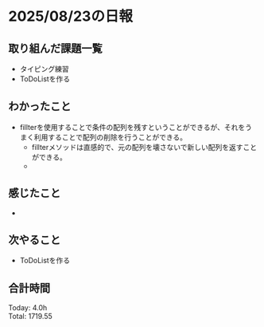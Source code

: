 # 2025/08/23の日報
## 取り組んだ課題一覧
* タイピング練習
* ToDoListを作る
## わかったこと 
* fillterを使用することで条件の配列を残すということができるが、それをうまく利用することで配列の削除を行うことができる。
  * fillterメソッドは直感的で、元の配列を壊さないで新しい配列を返すことができる。
  *  
## 感じたこと
* 
## 次やること
* ToDoListを作る
##  合計時間 
Today: 4.0h<br>
Total: 1719.55
